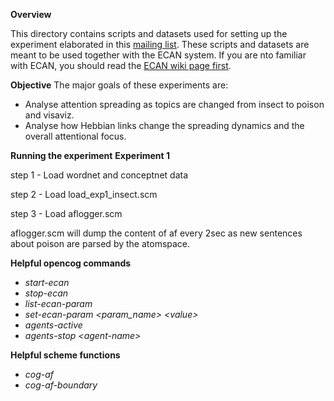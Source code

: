 **Overview**

 This directory contains scripts and datasets used for setting up the experiment 
 elaborated in this [mailing list](https://groups.google.com/forum/#!searchin/opencog/insect%7Csort:relevance/opencog/qpDwVAPkKb8/CkkzsZF_EgAJ).
 These scripts and datasets are meant to be used together with the ECAN system. If you are nto familiar
 with ECAN, you should read the [ECAN wiki page first](http://wiki.opencog.org/w/Economic_attention_allocation).

**Objective**
 The major goals of these experiments are:
  - Analyse attention spreading as topics are changed from insect to poison and visaviz.
  - Analyse how Hebbian links change the spreading dynamics and the overall attentional focus.

**Running the experiment**
**Experiment 1**

step 1 - Load wordnet and conceptnet data

step 2 - Load load_exp1_insect.scm

step 3 - Load aflogger.scm

aflogger.scm will dump the content of af every 2sec as new sentences about poison are parsed by the atomspace.


**Helpful opencog commands**

- *start-ecan*
- *stop-ecan*
- *list-ecan-param*
- *set-ecan-param \<param_name\> \<value\>*
- *agents-active*
- *agents-stop \<agent-name\>*

**Helpful scheme functions**

- *cog-af*
- *cog-af-boundary*


